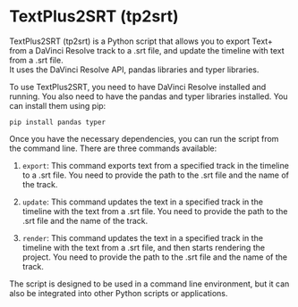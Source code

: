 # TextPlus2SRT (tp2srt)
TextPlus2SRT (tp2srt) is a Python script that allows you to export Text+ from a DaVinci Resolve track to a .srt file, and update the timeline with text from a .srt file.  
It uses the DaVinci Resolve API, pandas libraries and typer libraries.

To use TextPlus2SRT, you need to have DaVinci Resolve installed and running. You also need to have the pandas and typer libraries installed. You can install them using pip:

```
pip install pandas typer
```

Once you have the necessary dependencies, you can run the script from the command line. There are three commands available:

1. `export`: This command exports text from a specified track in the timeline to a .srt file. You need to provide the path to the .srt file and the name of the track.

2. `update`: This command updates the text in a specified track in the timeline with the text from a .srt file. You need to provide the path to the .srt file and the name of the track.

3. `render`: This command updates the text in a specified track in the timeline with the text from a .srt file, and then starts rendering the project. You need to provide the path to the .srt file and the name of the track.

The script is designed to be used in a command line environment, but it can also be integrated into other Python scripts or applications.
